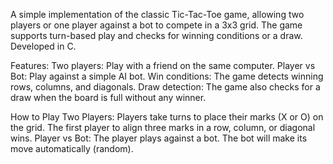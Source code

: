 A simple implementation of the classic Tic-Tac-Toe game, allowing two players or one player against a bot to compete in a 3x3 grid. The game supports turn-based play and checks for winning conditions or a draw. Developed in C.

Features:
Two players: Play with a friend on the same computer.
Player vs Bot: Play against a simple AI bot.
Win conditions: The game detects winning rows, columns, and diagonals.
Draw detection: The game also checks for a draw when the board is full without any winner.

How to Play
Two Players: Players take turns to place their marks (X or O) on the grid. The first player to align three marks in a row, column, or diagonal wins.
Player vs Bot: The player plays against a bot. The bot will make its move automatically (random).
